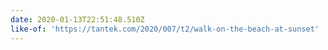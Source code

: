 ```yaml
---
date: 2020-01-13T22:51:48.510Z
like-of: 'https://tantek.com/2020/007/t2/walk-on-the-beach-at-sunset'
---
```


